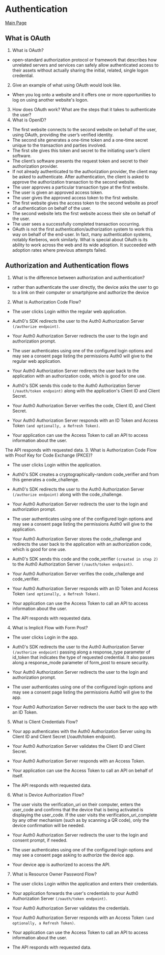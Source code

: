 # Authentication

[Main Page](https://jrdelmu.github.io/reading-notes/)

## What is OAuth

1. What is OAuth?
  - open-standard authorization protocol or framework that describes how unrelated servers and services can safely allow authenticated access to their assets without actually sharing the initial, related, single logon credential.
2. Give an example of what using OAuth would look like.
  - When you log onto a website and it offers one or more opportunities to log on using another website's logon.
3. How does OAuth work? What are the steps that it takes to authenticate the user?
4. What is OpenID?
- The first website connects to the second website on behalf of the user, using OAuth, providing the user’s verified identity.
- The second site generates a one-time token and a one-time secret unique to the transaction and parties involved.
- The first site gives this token and secret to the initiating user’s client software.
- The client’s software presents the request token and secret to their authorization provider.
- If not already authenticated to the authorization provider, the client may be asked to authenticate. After authentication, the client is asked to approve the authorization transaction to the second website.
- The user approves a particular transaction type at the first website.
- The user is given an approved access token.
- The user gives the approved access token to the first website.
- The first website gives the access token to the second website as proof of authentication on behalf of the user.
- The second website lets the first website access their site on behalf of the user.
- The user sees a successfully completed transaction occurring.
- OAuth is not the first authentication/authorization system to work this way on behalf of the end-user. In fact, many authentication systems, notably Kerberos, work similarly. What is special about OAuth is its ability to work across the web and its wide adoption. It succeeded with adoption rates where previous attempts failed.

## Authorization and Authentication flows

1. What is the difference between authorization and authentication?
  - rather than authenticate the user directly, the device asks the user to go to a link on their computer or smartphjone and authorize the device
2. What is Authorization Code Flow?
  - The user clicks Login within the regular web application.

  - Auth0's SDK redirects the user to the Auth0 Authorization Server `(/authorize endpoint)`.

  - Your Auth0 Authorization Server redirects the user to the login and authorization prompt.

  - The user authenticates using one of the configured login options and may see a consent page listing the permissions Auth0 will give to the regular web application.

  - Your Auth0 Authorization Server redirects the user back to the application with an authorization code, which is good for one use.

  - Auth0's SDK sends this code to the Auth0 Authorization Server `(/oauth/token endpoint)` along with the application's Client ID and Client Secret.

  - Your Auth0 Authorization Server verifies the code, Client ID, and Client Secret.

  - Your Auth0 Authorization Server responds with an ID Token and Access Token `(and optionally, a Refresh Token)`.

  - Your application can use the Access Token to call an API to access information about the user.

The API responds with requested data.
3. What is Authorization Code Flow with Proof Key for Code Exchange (PKCE)?
  - The user clicks Login within the application.

  - Auth0's SDK creates a cryptographically-random code_verifier and from this generates a code_challenge.

  - Auth0's SDK redirects the user to the Auth0 Authorization Server `(/authorize endpoint)` along with the code_challenge.

  - Your Auth0 Authorization Server redirects the user to the login and authorization prompt.

  - The user authenticates using one of the configured login options and may see a consent page listing the permissions Auth0 will give to the application.

  - Your Auth0 Authorization Server stores the code_challenge and redirects the user back to the application with an authorization code, which is good for one use.

  - Auth0's SDK sends this code and the code_verifier `(created in step 2)` to the Auth0 Authorization Server `(/oauth/token endpoint)`.

  - Your Auth0 Authorization Server verifies the code_challenge and code_verifier.

  - Your Auth0 Authorization Server responds with an ID Token and Access Token `(and optionally, a Refresh Token)`.

  - Your application can use the Access Token to call an API to access information about the user.

  - The API responds with requested data.
4. What is Implicit Flow with Form Post?
  - The user clicks Login in the app.

  - Auth0's SDK redirects the user to the Auth0 Authorization Server `(/authorize endpoint)` passing along a response_type parameter of id_token that indicates the type of requested credential. It also passes along a response_mode parameter of form_post to ensure security.

  - Your Auth0 Authorization Server redirects the user to the login and authorization prompt.

  - The user authenticates using one of the configured login options and may see a consent page listing the permissions Auth0 will give to the app.

  - Your Auth0 Authorization Server redirects the user back to the app with an ID Token.
5. What is Client Credentials Flow?
  - Your app authenticates with the Auth0 Authorization Server using its Client ID and Client Secret (/oauth/token endpoint).

  - Your Auth0 Authorization Server validates the Client ID and Client Secret.

  - Your Auth0 Authorization Server responds with an Access Token.

  - Your application can use the Access Token to call an API on behalf of itself.

  - The API responds with requested data.
6. What is Device Authorization Flow?
  - The user visits the verification_uri on their computer, enters the user_code and confirms that the device that is being activated is displaying the user_code. If the user visits the verification_uri_complete by any other mechanism (such as by scanning a QR code), only the device confirmation will be needed.

  - Your Auth0 Authorization Server redirects the user to the login and consent prompt, if needed.

  - The user authenticates using one of the configured login options and may see a consent page asking to authorize the device app.

  - Your device app is authorized to access the API.
7. What is Resource Owner Password Flow?
  - The user clicks Login within the application and enters their credentials.

  - Your application forwards the user's credentials to your Auth0 Authorization Server `(/oauth/token endpoint)`.

  - Your Auth0 Authorization Server validates the credentials.

  - Your Auth0 Authorization Server responds with an Access Token `(and optionally, a Refresh Token)`.

  - Your application can use the Access Token to call an API to access information about the user.

  - The API responds with requested data.